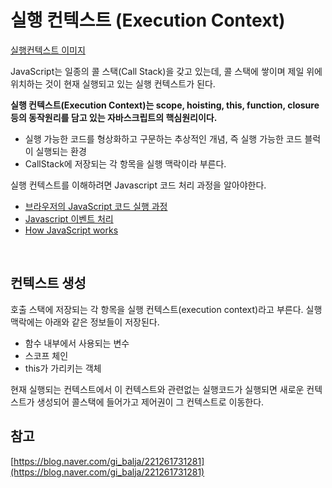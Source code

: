 # 실행 컨텍스트 (Execution Context)

[실행컨텍스트 이미지](https://www.google.co.kr/search?q=%EC%9E%90%EB%B0%94%EC%8A%A4%ED%81%AC%EB%A6%BD%ED%8A%B8+%EC%8B%A4%ED%96%89+%EC%BB%A8%ED%85%8D%EC%8A%A4%ED%8A%B8&newwindow=1&source=lnms&tbm=isch&sa=X&ved=0ahUKEwiXppbTqc3aAhXIwbwKHf9mDIMQ_AUICigB&biw=1440&bih=803#imgrc=a9BuBJplOYKnMM:)

 JavaScript는 일종의 콜 스택(Call Stack)을 갖고 있는데, 콜 스택에 쌓이며 제일 위에 위치하는 것이 현재 실행되고 있는 실행 컨텍스트가 된다.

**실행 컨텍스트(Execution Context)는 scope, hoisting, this, function, closure 등의 동작원리를 담고 있는 자바스크립트의 핵심원리이다.**

- 실행 가능한 코드를 형상화하고 구문하는 추상적인 개념, 즉 실행 가능한 코드 블럭이 실행되는 환경
- CallStack에 저장되는 각 항목을 실행 맥락이라 부른다.


실행 컨텍스트를 이해하려면 Javascript 코드 처리 과정을 알아야한다.

- [브라우저의 JavaScript 코드 실행 과정](https://helloworldjavascript.net/pages/285-async.html)
- [Javascript 이벤트 처리](https://poiemaweb.com/js-event)
- [How JavaScript works](https://blog.sessionstack.com/how-does-javascript-actually-work-part-1-b0bacc073cf)

<br/>

## 컨텍스트 생성

호출 스택에 저장되는 각 항목을 실행 컨텍스트(execution context)라고 부른다. 실행 맥락에는 아래와 같은 정보들이 저장된다.

- 함수 내부에서 사용되는 변수
- 스코프 체인
- this가 가리키는 객체

현재 실행되는 컨텍스트에서 이 컨텍스트와 관련없는 실행코드가 실행되면 새로운 컨텍스트가 생성되어 콜스택에 들어가고 제어권이 그 컨텍스트로 이동한다.

## 참고
[https://blog.naver.com/gi_balja/221261731281](https://blog.naver.com/gi_balja/221261731281)
